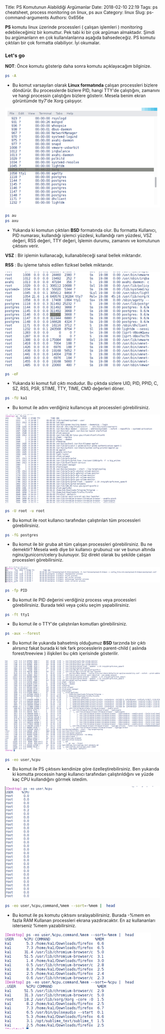 Title: PS Komutunun Alabildiği Argümanlar
Date: 2018-02-10 22:19
Tags: ps cheatsheet, process monitoring on linux, ps aux
Category: linux
Slug: ps-command-arguments
Authors: 0x656e


**PS** komutu linux üzerinde processleri ( çalışan işlemleri ) monitoring edebileceğimiz bir komuttur. Pek tabi ki bir çok argüman almaktadır. Şimdi bu argümanların en çok kullanılanlarına aşağıda bahsedeceğiz. PS komutu çıktıları bir çok formatta olabiliyor. İyi okumalar.



### Let's go ###

**NOT**: Önce komutu gösterip daha sonra komutu açıklayacağım bilginize.


```bash
ps -A
```

* Bu komut varsayılan olarak **Linux formatında** çalışan processleri bizlere döndürür. Bu processlerde bizlere PID, hangi TTY'de çalıştığını, zamanını  ve hangi processin çalıştığını bizlere gösterir. Mesela benim ekran görüntümde tty7'de Xorg çalışıyor.

![](/images/psa1.png)


```bash
ps au
ps axu
```



* Yukarıda ki komutun çıktıları **BSD**  formatında olur. Bu formatta Kullanıcı, PID numarası, kullandığı işlemci yüzdesi, kullandığı ram yüzdesi, VSZ değeri, RSS değeri, TTY değeri, İşlemin durumu, zamanını ve komutunun çıktısını verir.

**VSZ** : Bir işlemin kullanacağı, kullanabileceği sanal bellek miktarıdır.

**RSS** : Bu işleme tahsis edilen fiziksel bellek miktarıdır.


![](/images/psaux1.png)

```bash
ps -eF
```

* Yukarıda ki komut full çıktı modudur. Bu çıktıda sizlere UID, PID, PPID, C, SZ, RSS, PSR, STIME, TTY, TIME, CMD değerleri döner.


```bash
ps -fU ka1
```

* Bu komut ile adını verdiğiniz kullanıcıya ait processleri görebilirsiniz.

![](/images/psfu1.png)


```bash
ps -U root -u root
```

* Bu komut ile root kullanıcı tarafından çalıştırılan tüm processleri görebilirsiniz.


```bash
ps -fG postgres
```

* Bu komut ile bir gruba ait tüm çalışan processleri görebilirsiniz. Bu ne demektir? Mesela web diye bir kullanıcı grubunuz var ve bunun altında nginx/gunicorn/celery bulunuyor. Siz direkt olarak bu şekilde çalışan processleri görebilirsiniz.

![](/images/psfg1.png)


```bash
ps -fp PID
```

* Bu komut ile PID değerini verdiğiniz process veya processleri görebilirsiniz. Burada tekli veya çoklu seçim yapabilirsiniz.


```bash
ps -ft tty1
```

* Bu komut ile o TTY'de çalıştırılan komutları görebilirsiniz.


```bash
ps -aux --forest
```

* Bu komut ile yukarıda bahsetmiş olduğumuz **BSD** tarzında bir çıktı alırsınız fakat burada ki tek fark processlerin parent-child ( aslında forest/treeview )  ilişkileri bu çıktı içerisinde gösterilir.

![](/images/psforest1.png)

```bash
ps -eo user,%cpu
```

* Bu komut ile PS çıktısını kendinize göre özelleştirebilirsiniz. Ben yukarıda ki komutta processin hangi kullanıcı tarafından çalıştırıldığını ve yüzde kaç CPU kullandığını görmek istedim.


![](/images/pschangeoutput1.png)


```bash
ps -eo user,%cpu,command,%mem --sort=-%mem |  head
```

* Bu komut ile ps komutu çıktısını sıralayabilirsiniz. Burada -%mem en fazla RAM Kullanan processleri ekrana yazdıracaktır. En az kullananları isterseniz %mem yazabilirsiniz.


![](/images/pssort1.png)